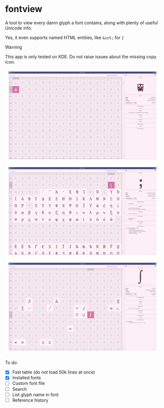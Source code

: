 # fontview

A tool to view every damn glyph a font contains, along with plenty of useful Unicode info.

Yes, it even supports named HTML entities, like `&int;` for `∫`

> [!WARNING]
> This app is only tested on KDE. Do not raise issues about the missing copy icon.

![image](./.media/gopher.png)
![image](./.media/unicode.png)
![image](./.media/html.png)

To do:

- [x] Fast table (do not load 50k lines at once)
- [x] Installed fonts
- [ ] Custom font file
- [ ] Search
- [ ] List glyph name in font
- [ ] Reference history
